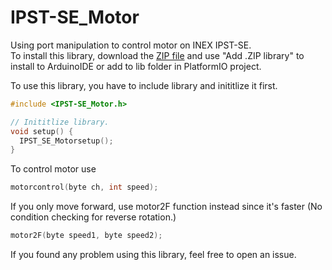 # IPST-SE_Motor

Using port manipulation to control motor on INEX IPST-SE.  
To install this library, download the [ZIP file](https://github.com/wtarit/IPST-SE_Motor/releases/download/v1.0.0/IPST-SE_Motor.zip) and use "Add .ZIP library" to install to ArduinoIDE or add to lib folder in PlatformIO project.

To use this library, you have to include library and inititlize it first.

```c++
#include <IPST-SE_Motor.h>

// Inititlize library.
void setup() {
  IPST_SE_Motorsetup();
}
```

To control motor use

```c++
motorcontrol(byte ch, int speed);
```

If you only move forward, use motor2F function instead since it's faster (No condition checking for reverse rotation.)

```c++
motor2F(byte speed1, byte speed2);
```

If you found any problem using this library, feel free to open an issue.
